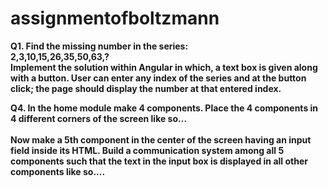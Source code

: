 # assignmentofboltzmann
<b>Q1. Find the missing number in the series:<br>
2,3,10,15,26,35,50,63,?<br>
Implement the solution within Angular in which, a text box is given along with a button.
User can enter any index of the series and at the button click; the page should display the number
at that entered index. 
  
<b>Q4. In the home module make 4 components. Place the 4 components in 4 different
corners of the screen like so... <br>
  <br> Now make a 5th component in the center of the screen having an input field inside its HTML.
Build a communication system among all 5 components such that the text in the input box is
displayed in all other components like so....
  
  
